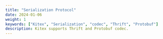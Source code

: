 ```yaml
---
title: "Serialization Protocol"
date: 2024-01-06
weight: 1
keywords: ["Kitex", "Serialization", "codec", "Thrift", "Protobuf"]
description: Kitex supports Thrift and Protobuf codec.
---
```

